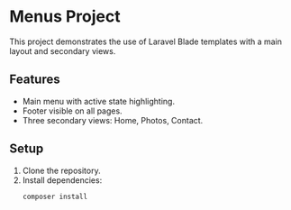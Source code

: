 # Menus Project

This project demonstrates the use of Laravel Blade templates with a main layout and secondary views. 

## Features
- Main menu with active state highlighting.
- Footer visible on all pages.
- Three secondary views: Home, Photos, Contact.

## Setup
1. Clone the repository.
2. Install dependencies:
   ```bash
   composer install
